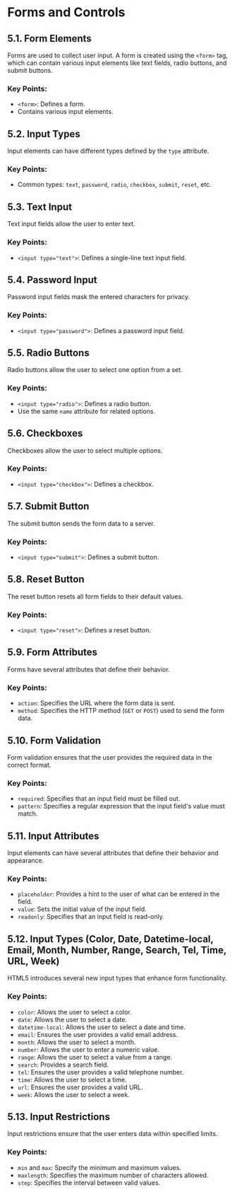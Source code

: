 # Forms and Controls

## 5.1. Form Elements

Forms are used to collect user input. A form is created using the `<form>` tag, which can contain various input elements like text fields, radio buttons, and submit buttons.

### Key Points:

- `<form>`: Defines a form.
- Contains various input elements.

## 5.2. Input Types

Input elements can have different types defined by the `type` attribute.

### Key Points:

- Common types: `text`, `password`, `radio`, `checkbox`, `submit`, `reset`, etc.

## 5.3. Text Input

Text input fields allow the user to enter text.

### Key Points:

- `<input type="text">`: Defines a single-line text input field.

## 5.4. Password Input

Password input fields mask the entered characters for privacy.

### Key Points:

- `<input type="password">`: Defines a password input field.

## 5.5. Radio Buttons

Radio buttons allow the user to select one option from a set.

### Key Points:

- `<input type="radio">`: Defines a radio button.
- Use the same `name` attribute for related options.

## 5.6. Checkboxes

Checkboxes allow the user to select multiple options.

### Key Points:

- `<input type="checkbox">`: Defines a checkbox.

## 5.7. Submit Button

The submit button sends the form data to a server.

### Key Points:

- `<input type="submit">`: Defines a submit button.

## 5.8. Reset Button

The reset button resets all form fields to their default values.

### Key Points:

- `<input type="reset">`: Defines a reset button.

## 5.9. Form Attributes

Forms have several attributes that define their behavior.

### Key Points:

- `action`: Specifies the URL where the form data is sent.
- `method`: Specifies the HTTP method (`GET` or `POST`) used to send the form data.

## 5.10. Form Validation

Form validation ensures that the user provides the required data in the correct format.

### Key Points:

- `required`: Specifies that an input field must be filled out.
- `pattern`: Specifies a regular expression that the input field's value must match.

## 5.11. Input Attributes

Input elements can have several attributes that define their behavior and appearance.

### Key Points:

- `placeholder`: Provides a hint to the user of what can be entered in the field.
- `value`: Sets the initial value of the input field.
- `readonly`: Specifies that an input field is read-only.

## 5.12. Input Types (Color, Date, Datetime-local, Email, Month, Number, Range, Search, Tel, Time, URL, Week)

HTML5 introduces several new input types that enhance form functionality.

### Key Points:

- `color`: Allows the user to select a color.
- `date`: Allows the user to select a date.
- `datetime-local`: Allows the user to select a date and time.
- `email`: Ensures the user provides a valid email address.
- `month`: Allows the user to select a month.
- `number`: Allows the user to enter a numeric value.
- `range`: Allows the user to select a value from a range.
- `search`: Provides a search field.
- `tel`: Ensures the user provides a valid telephone number.
- `time`: Allows the user to select a time.
- `url`: Ensures the user provides a valid URL.
- `week`: Allows the user to select a week.

## 5.13. Input Restrictions

Input restrictions ensure that the user enters data within specified limits.

### Key Points:

- `min` and `max`: Specify the minimum and maximum values.
- `maxlength`: Specifies the maximum number of characters allowed.
- `step`: Specifies the interval between valid values.
